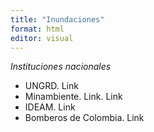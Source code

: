 ```yaml
---
title: "Inundaciones"
format: html
editor: visual
---
```


*Instituciones nacionales*

* UNGRD. Link
* Minambiente. Link. Link
* IDEAM. Link
* Bomberos de Colombia. Link
